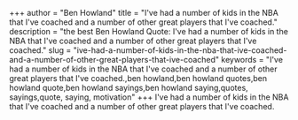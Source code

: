 +++
author = "Ben Howland"
title = "I've had a number of kids in the NBA that I've coached and a number of other great players that I've coached."
description = "the best Ben Howland Quote: I've had a number of kids in the NBA that I've coached and a number of other great players that I've coached."
slug = "ive-had-a-number-of-kids-in-the-nba-that-ive-coached-and-a-number-of-other-great-players-that-ive-coached"
keywords = "I've had a number of kids in the NBA that I've coached and a number of other great players that I've coached.,ben howland,ben howland quotes,ben howland quote,ben howland sayings,ben howland saying,quotes, sayings,quote, saying, motivation"
+++
I've had a number of kids in the NBA that I've coached and a number of other great players that I've coached.
